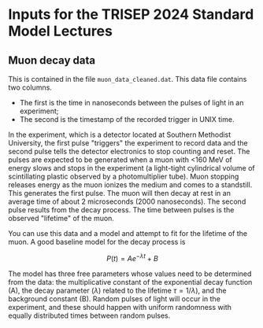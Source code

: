 # Inputs for the TRISEP 2024 Standard Model Lectures

## Muon decay data

This is contained in the file ```muon_data_cleaned.dat```. This data file contains two columns. 

* The first is the time in nanoseconds between the pulses of light in an experiment;
* The second is the timestamp of the recorded trigger in UNIX time.

In the experiment, which is a detector located at Southern Methodist University, the first pulse "triggers" the experiment to record data and the second pulse tells the detector electronics to stop counting and reset. The pulses are expected to be generated when a muon with <160 MeV of energy slows and stops in the experiment (a light-tight cylindrical volume of scintillating plastic observed by a photomultiplier tube). Muon stopping releases energy as the muon ionizes the medium and comes to a standstill. This generates the first pulse. The muon will then decay at rest in an average time of about 2 microseconds (2000 nanoseconds). The second pulse results from the decay process. The time between pulses is the observed "lifetime" of the muon.

You can use this data and a model and attempt to fit for the lifetime of the muon. A good baseline model for the decay process is

$$ P(t) = A e^{-\lambda t} + B $$

The model has three free parameters whose values need to be determined from the data: the multiplicative constant of the exponential decay function (A), the decay parameter ($\lambda$) related to the lifetime $\tau=1/\lambda$), and the background constant (B). Random pulses of light will occur in the experiment, and these should happen with uniform randomness with equally distributed times between random pulses. 
